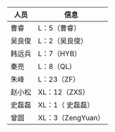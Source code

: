 | 人员   | 信息              |
| ------ | ----------------- |
| 曹睿   | L：5（曹睿）      |
| 吴良俊 | L：2（吴良俊）    |
| 韩远兵 | L：7（HYB）       |
| 秦亮   | L：8（QL）        |
| 朱峰   | L：23（ZF）       |
| 赵小松 | XL：12（ZXS）     |
| 史磊磊 | XL：1（ 史磊磊）  |
| 曾圆   | XL：3（ZengYuan） |





